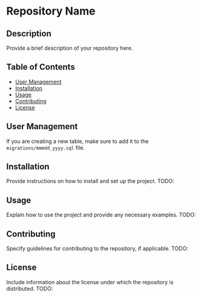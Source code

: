 # Repository Name

## Description

Provide a brief description of your repository here.

## Table of Contents

- [User Management](#user-management)
- [Installation](#installation)
- [Usage](#usage)
- [Contributing](#contributing)
- [License](#license)

## User Management

If you are creating a new table, make sure to add it to the `migrations/mmmdd_yyyy.sql` file.

## Installation

Provide instructions on how to install and set up the project.
TODO:

## Usage

Explain how to use the project and provide any necessary examples.
TODO:

## Contributing

Specify guidelines for contributing to the repository, if applicable.
TODO:

## License

Include information about the license under which the repository is distributed.
TODO:
